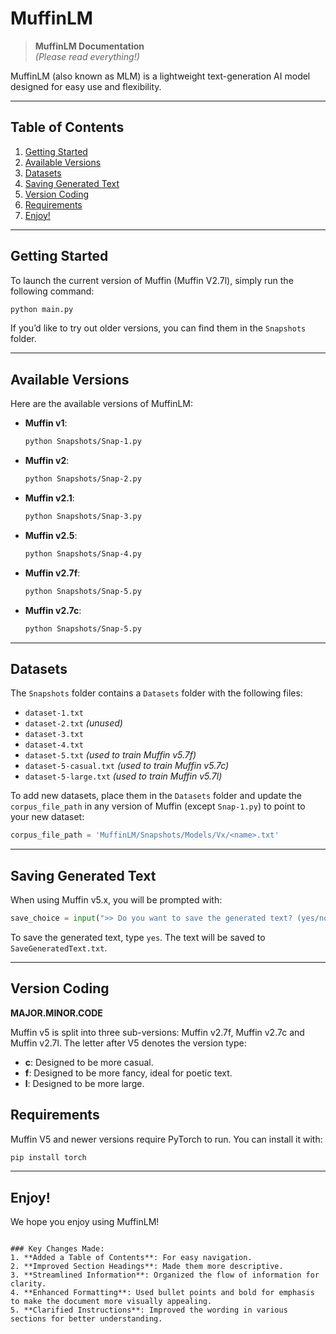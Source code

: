 # MuffinLM

> **MuffinLM Documentation**  
> *(Please read everything!)*

MuffinLM (also known as MLM) is a lightweight text-generation AI model designed for easy use and flexibility.

---

## Table of Contents

1. [Getting Started](#getting-started)
2. [Available Versions](#available-versions)
3. [Datasets](#datasets)
4. [Saving Generated Text](#saving-generated-text)
5. [Version Coding](#version-coding)
6. [Requirements](#requirements)
7. [Enjoy!](#enjoy)

---

## Getting Started

To launch the current version of Muffin (Muffin V2.7l), simply run the following command:

```bash
python main.py
```

If you’d like to try out older versions, you can find them in the `Snapshots` folder.

---

## Available Versions

Here are the available versions of MuffinLM:

- **Muffin v1**: 
  ```bash
  python Snapshots/Snap-1.py
  ```
- **Muffin v2**: 
  ```bash
  python Snapshots/Snap-2.py
  ```
- **Muffin v2.1**: 
  ```bash
  python Snapshots/Snap-3.py
  ```
- **Muffin v2.5**: 
  ```bash
  python Snapshots/Snap-4.py
  ```
- **Muffin v2.7f**: 
  ```bash
  python Snapshots/Snap-5.py
  ```
- **Muffin v2.7c**: 
  ```bash
  python Snapshots/Snap-5.py
  ```

---

## Datasets

The `Snapshots` folder contains a `Datasets` folder with the following files:

- `dataset-1.txt`
- `dataset-2.txt` *(unused)*
- `dataset-3.txt`
- `dataset-4.txt`
- `dataset-5.txt` *(used to train Muffin v5.7f)*
- `dataset-5-casual.txt` *(used to train Muffin v5.7c)*
- `dataset-5-large.txt` *(used to train Muffin v5.7l)*

To add new datasets, place them in the `Datasets` folder and update the `corpus_file_path` in any version of Muffin (except `Snap-1.py`) to point to your new dataset:

```python
corpus_file_path = 'MuffinLM/Snapshots/Models/Vx/<name>.txt'
```

---

## Saving Generated Text

When using Muffin v5.x, you will be prompted with:

```python
save_choice = input(">> Do you want to save the generated text? (yes/no/cancel/stop): ").strip().lower()
```

To save the generated text, type `yes`. The text will be saved to `SaveGeneratedText.txt`.

---

## Version Coding

**MAJOR.MINOR.CODE**

Muffin v5 is split into three sub-versions: Muffin v2.7f, Muffin v2.7c and Muffin v2.7l. The letter after V5 denotes the version type:

- **c**: Designed to be more casual.
- **f**: Designed to be more fancy, ideal for poetic text.
- **l**: Designed to be more large.

## Requirements

Muffin V5 and newer versions require PyTorch to run. You can install it with:

```bash
pip install torch
```

---

## Enjoy!

We hope you enjoy using MuffinLM!
```

### Key Changes Made:
1. **Added a Table of Contents**: For easy navigation.
2. **Improved Section Headings**: Made them more descriptive.
3. **Streamlined Information**: Organized the flow of information for clarity.
4. **Enhanced Formatting**: Used bullet points and bold for emphasis to make the document more visually appealing.
5. **Clarified Instructions**: Improved the wording in various sections for better understanding.
